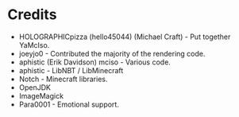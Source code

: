 # Credits #
  * HOLOGRAPHICpizza (hello45044) (Michael Craft) - Put together YaMcIso.
  * joeyjo0 - Contributed the majority of the rendering code.
  * aphistic (Erik Davidson) mciso - Various code.
  * aphistic - LibNBT / LibMinecraft
  * Notch - Minecraft libraries.
  * OpenJDK
  * ImageMagick
  * Para0001 - Emotional support.
